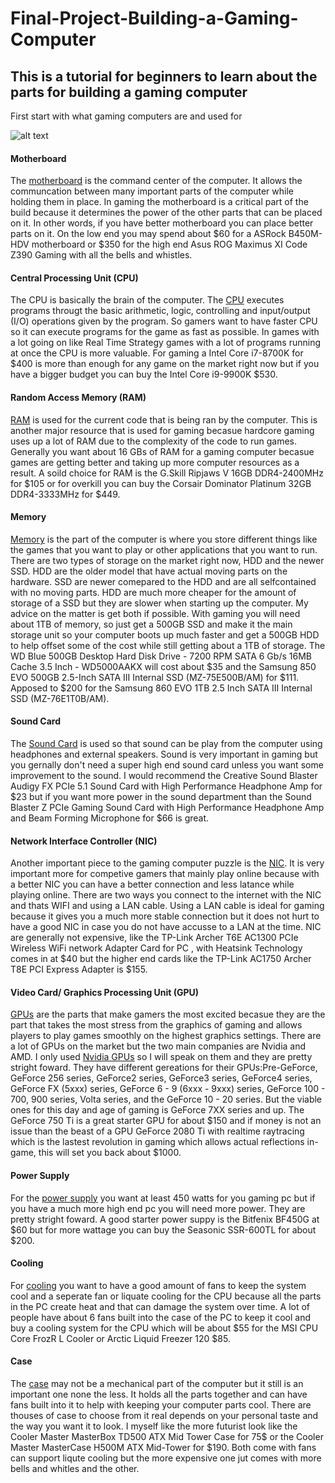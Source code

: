 # Final-Project-Building-a-Gaming-Computer

## This is a tutorial for beginners to learn about the parts for building a gaming computer

First start with what gaming computers are and used for

![alt text](https://images-na.ssl-images-amazon.com/images/I/51jOljMbc%2BL._SL500_AC_SS350_.jpg)
#### Motherboard
   The [motherboard](https://whatis.techtarget.com/definition/motherboard) is the command center of the computer. It allows the communcation between many important parts of the computer while holding them in place. In gaming the motherboard is a critical part of the build because it determines the power of the other parts that can be placed on it. In other words, if you have better motherboard you can place better parts on it. On the low end you may spend about $60 for a ASRock B450M-HDV motherboard or $350 for the high end Asus ROG Maximus XI Code Z390 Gaming with all the bells and whistles.

#### Central Processing Unit (CPU)
   The CPU is basically the brain of the computer. The [CPU](https://en.wikipedia.org/wiki/Central_processing_unit) executes programs througt the basic arithmetic, logic, controlling and input/output (I/O) operations given by the program. So gamers want to have faster CPU so it can execute programs for the game as fast as possible. In games with a lot going on like Real Time Strategy games with a lot of programs running at once the CPU is more valuable. For gaming a Intel Core i7-8700K for $400 is more than enough for any game on the market right now but if you have a bigger budget you can buy the Intel Core i9-9900K $530.
  
#### Random Access Memory (RAM)
   [RAM](https://www.lifewire.com/what-is-random-access-memory-ram-2618159) is used for the current code that is being ran by the computer. This is another major resource that is used for gaming becasue hardcore gaming uses up a lot of RAM due to the complexity of the code to run games. Generally you want about 16 GBs of RAM for a gaming computer becasue games are getting better and taking up more computer resources as a result. A soild choice for RAM is the G.Skill Ripjaws V 16GB DDR4-2400MHz for $105 or for overkill you can buy the Corsair Dominator Platinum 32GB DDR4-3333MHz for $449.

#### Memory
   [Memory](https://en.wikipedia.org/wiki/Computer_memory) is the part of the computer is where you store different things like the games that you want to play or other applications that you want to run. There are two types of storage on the market right now, HDD and the newer SSD. HDD are the older model that have actual moving parts on the hardware. SSD are newer comepared to the HDD and are all selfcontained with no moving parts. HDD are much more cheaper for the amount of storage of a SSD but they are slower when starting up the computer. My advice on the matter is get both if possible. With gaming you will need about 1TB of memory, so just get a 500GB SSD and make it the main storage unit so your computer boots up much faster and get a 500GB HDD to help offset some of the cost while still getting about a 1TB of storage. The WD Blue 500GB Desktop Hard Disk Drive - 7200 RPM SATA 6 Gb/s 16MB Cache 3.5 Inch - WD5000AAKX will cost about $35 and the Samsung 850 EVO 500GB 2.5-Inch SATA III Internal SSD (MZ-75E500B/AM) for $111. Apposed to $200 for the Samsung 860 EVO 1TB 2.5 Inch SATA III Internal SSD (MZ-76E1T0B/AM).
  
#### Sound Card
   The [Sound Card](https://en.wikipedia.org/wiki/Sound_card) is used so that sound can be play from the computer using headphones and external speakers. Sound is very important in gaming but you gernally don't need a super high end sound card unless you want some improvement to the sound. I would recommend the Creative Sound Blaster Audigy FX PCIe 5.1 Sound Card with High Performance Headphone Amp for $23 but if you want more power in the sound department than the Sound Blaster Z PCIe Gaming Sound Card with High Performance Headphone Amp and Beam Forming Microphone for $66 is great.
  
#### Network Interface Controller (NIC)
   Another important piece to the gaming computer puzzle is the [NIC](https://en.wikipedia.org/wiki/Network_interface_controller). It is very important more for competive gamers that mainly play online because with a better NIC you can have a better connection and less latance while playing online. There are two ways you connect to the internet with the NIC and thats WIFI and using a LAN cable. Using a LAN cable is ideal for gaming because it gives you a much more stable connection but it does not hurt to have a good NIC in case you do not have accusse to a LAN at the time. NIC are generally not expensive, like the TP-Link Archer T6E AC1300 PCIe Wireless WiFi network Adapter Card for PC , with Heatsink Technology comes in at $40 but the higher end cards like the TP-Link AC1750 Archer T8E PCI Express Adapter is $155.
  
#### Video Card/ Graphics Processing Unit (GPU)
  [GPUs](https://techterms.com/definition/gpu) are the parts that make gamers the most excited becasue they are the part that takes the most stress from the graphics of gaming and allows players to play games smoothly on the highest graphics settings. There are a lot of GPUs on the market but the two main companies are Nvidia and AMD. I only used [Nvidia GPUs](https://en.wikipedia.org/wiki/GeForce) so I will speak on them and they are pretty stright foward. They have different gereations for their GPUs:Pre-GeForce, GeForce 256 series, GeForce2 series, GeForce3 series, GeForce4 series, GeForce FX (5xxx) series, GeForce 6 - 9 (6xxx - 9xxx) series, GeForce 100 - 700, 900 series, Volta series, and the GeForce 10 - 20 series. But the viable ones for this day and age of gaming is GeForce 7XX series and up. The GeForce 750 Ti is a great starter GPU for about $150 and if money is not an issue than the beast of a GPU GeForce 2080 Ti with realtime raytracing which is the lastest revolution in gaming which allows actual reflections in-game, this will set you back about $1000.
 
#### Power Supply
  For the [power supply](https://en.wikipedia.org/wiki/Power_supply) you want at least 450 watts for you gaming pc but if you have a much more high end pc you will need more power. They are pretty stright foward. A good starter power suppy is the Bitfenix BF450G at $60 but for more wattage you can buy the Seasonic SSR-600TL for about $200.

#### Cooling
   For [cooling](https://en.wikipedia.org/wiki/Computer_cooling) you want to have a good amount of fans to keep the system cool and a seperate fan or liquate cooling for the CPU because all the parts in the PC create heat and that can damage the system over time. A lot of people have about 6 fans built into the case of the PC to keep it cool and buy a cooling system for the CPU which will be about $55 for the MSI CPU Core FrozR L Cooler or Arctic Liquid Freezer 120 $85.

#### Case
   The [case](https://www.lifewire.com/what-is-a-computer-case-2618149) may not be a mechanical part of the computer but it still is an important one none the less. It holds all the parts together and can have fans built into it to help with keeping your computer parts cool. There are thouses of case to choose from it real depends on your personal taste and the way you want it to look. I myself like the more futurist look like the Cooler Master MasterBox TD500 ATX Mid Tower Case for 75$ or the Cooler Master MasterCase H500M ATX Mid-Tower for $190. Both come with fans can support liqute cooling but the more expensive one jut comes with more bells and whitles and the other. 
